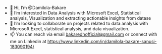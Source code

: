 - 👋 Hi, I’m @Damilola-Bakare
- 👀 I’m interested in Data Analysis with Microsoft Excel, Statistical analysis, Visualization and extracting actionable insights from datase
- 💞️ I’m looking to collaborate on projects related to data analysis with Microsoft Excel, statistical analysis, and data visualization.
- 📫 You can reach via email bakaredhofficial@gmail.com or connect with me on Linkedin at https://www.linkedin.com/in/damilola-bakare-sanusi-183090194/
<!---
Damilola-Bakare/Damilola-Bakare is a ✨ special ✨ repository because its `README.md` (this file) appears on your GitHub profile.
You can click the Preview link to take a look at your changes.
--->
